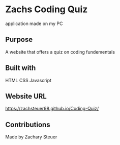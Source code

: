 # Zachs Coding Quiz
application made on my PC

## Purpose
A website that offers a quiz on coding fundementals

## Built with
HTML
CSS
Javascript

## Website URL
 https://zachsteuer98.github.io/Coding-Quiz/

## Contributions
Made by Zachary Steuer
